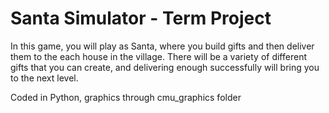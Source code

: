 # Santa Simulator - Term Project
In this game, you will play as Santa, where you build gifts and then deliver them to the each house in the village. There will be a variety of different gifts that you can create, and delivering enough successfully will bring you to the next level.

Coded in Python, graphics through cmu_graphics folder
